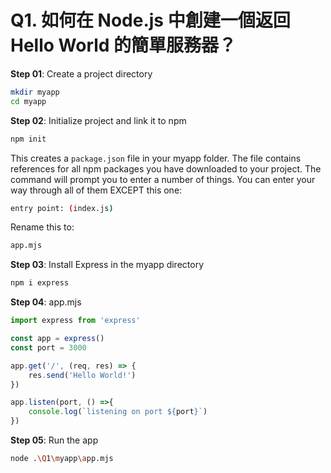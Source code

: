 # Q1. 如何在 Node.js 中創建一個返回 Hello World 的簡單服務器？

**Step 01**: Create a project directory

```bash
mkdir myapp
cd myapp
```

**Step 02**: Initialize project and link it to npm

```bash
npm init
```

This creates a `package.json` file in your myapp folder. The file contains references for all npm packages you have downloaded to your project. The command will prompt you to enter a number of things.
You can enter your way through all of them EXCEPT this one:

```bash
entry point: (index.js)
```

Rename this to:

```bash
app.mjs
```

**Step 03**: Install Express in the myapp directory

```bash
npm i express
```

**Step 04**: app.mjs

```js
import express from 'express'

const app = express()
const port = 3000

app.get('/', (req, res) => {
    res.send('Hello World!')
})

app.listen(port, () =>{
    console.log(`listening on port ${port}`)
})
```

**Step 05**: Run the app

```sh
node .\Q1\myapp\app.mjs
```
